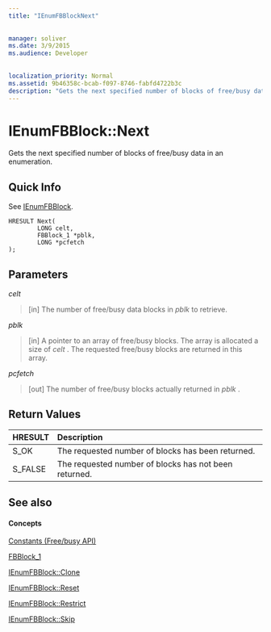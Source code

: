 ```yaml
---
title: "IEnumFBBlockNext"
 
 
manager: soliver
ms.date: 3/9/2015
ms.audience: Developer
 
 
localization_priority: Normal
ms.assetid: 9b46358c-bcab-f097-8746-fabfd4722b3c
description: "Gets the next specified number of blocks of free/busy data in an enumeration."
---
```


# IEnumFBBlock::Next

Gets the next specified number of blocks of free/busy data in an enumeration.
  
## Quick Info

See [IEnumFBBlock](ienumfbblock.md).
  
```
HRESULT Next(  
        LONG celt,
        FBBlock_1 *pblk,
        LONG *pcfetch
);
```

## Parameters

 _celt_
  
> [in] The number of free/busy data blocks in  *pblk*  to retrieve. 
    
 _pblk_
  
> [in] A pointer to an array of free/busy blocks. The array is allocated a size of  *celt*  . The requested free/busy blocks are returned in this array. 
    
 _pcfetch_
  
> [out] The number of free/busy blocks actually returned in  *pblk*  . 
    
## Return Values

|**HRESULT**|**Description**|
|:-----|:-----|
|S_OK  <br/> |The requested number of blocks has been returned.  <br/> |
|S_FALSE  <br/> |The requested number of blocks has not been returned.  <br/> |
   
## See also

#### Concepts

[Constants (Free/busy API)](constants-free-busy-api.md)
  
[FBBlock_1](fbblock_1.md)
  
[IEnumFBBlock::Clone](ienumfbblock-clone.md)
  
[IEnumFBBlock::Reset](ienumfbblock-reset.md)
  
[IEnumFBBlock::Restrict](ienumfbblock-restrict.md)
  
[IEnumFBBlock::Skip](ienumfbblock-skip.md)

